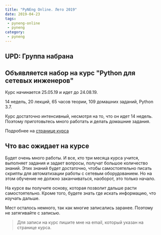 ```yaml
---
title: "PyNEng Online. Лето 2019"
date: 2019-04-23
tags:
 - pyneng-online
 - pyneng
category:
 - pyneng
---
```


## UPD: Группа набрана

## Объявляется набор на курс "Python для сетевых инженеров"

Курс начинается 25.05.19 и идет до 24.08.19.

14 недель, 20 лекций, 65 часов теории, 109 домашних заданий, Python 3.7.

Курс достаточно интенсивный, несмотря на то, что он идет 14 недель.
Поэтому приготовьтесь много работать и делать домашние задания.

Подробнее на [странице курса](https://natenka.github.io/pyneng-online/)

## Что вас ожидает на курсе

Будет очень много работы. И все, кто три месяца курса учится, выполняет задания и задает вопросы, получат большое количество знаний. Этих знаний будет достаточно, чтобы самостоятельно писать скрипты для автоматизации работы с сетевым оборудованием. Но на этом обучение не должно заканчиваться, наоборот, это только начало.

На курсе вы получите основу, которая позволит дальше расти самостоятельно. Кроме того, будете знать где искать информацию, что изучать дальше.

Мест осталось немного, так как многие записались заранее. Поэтому не затягивайте с записью.

> Для записи на курс пишите мне на email, который указан на странице курса.
